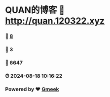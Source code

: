# QUAN的博客 :link: http://quan.120322.xyz 
### :page_facing_up: [8](http://quan.120322.xyz/tag.html) 
### :speech_balloon: 3 
### :hibiscus: 6647 
### :alarm_clock: 2024-08-18 10:16:22 
### Powered by :heart: [Gmeek](https://github.com/Meekdai/Gmeek)
